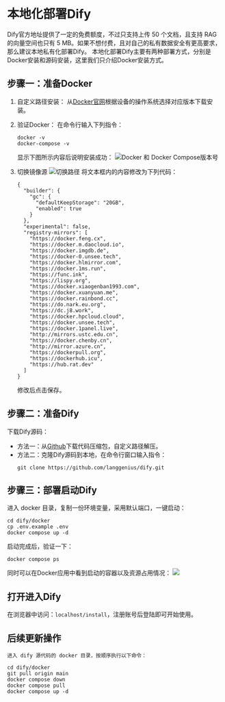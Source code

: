 # **本地化部署Dify**

Dify官方地址提供了一定的免费额度，不过只支持上传 50 个文档，且支持 RAG 的向量空间也只有 5 MB。如果不想付费，且对自己的私有数据安全有更高要求，那么建议本地私有化部署Dify。
本地化部署Dify主要有两种部署方式，分别是Docker安装和源码安装，这里我们只介绍Docker安装方式。

## 步骤一：准备Docker

 1. 自定义路径安装：
从[Docker官网](https://www.docker.com/get-started/)根据设备的操作系统选择对应版本下载安装。
 
 2. 验证Docker：
在命令行输入下列指令：
	```
	docker -v
	docker-compose -v
	```
    显示下图所示内容后说明安装成功：
	![Docker 和 Docker Compose版本号](https://notes.sjtu.edu.cn/uploads/upload_c1ded7258f1f3950ce17b5514e6f86d4.png)
    
 3. 切换镜像源
 ![切换路径](https://notes.sjtu.edu.cn/uploads/upload_e331cac345bdf40e1bb4d74fc179bec3.png)
 将文本框内的内容修改为下列代码：
    ```
    {
      "builder": {
        "gc": {
          "defaultKeepStorage": "20GB",
          "enabled": true
        }
      },
      "experimental": false,
      "registry-mirrors": [
        "https://docker.feng.cx",
        "https://docker.m.daocloud.io",
        "https://docker.imgdb.de",
        "https://docker-0.unsee.tech",
        "https://docker.hlmirror.com",
        "https://docker.1ms.run",
        "https://func.ink",
        "https://lispy.org",
        "https://docker.xiaogenban1993.com",
        "https://docker.xuanyuan.me",
        "https://docker.rainbond.cc",
        "https://do.nark.eu.org",
        "https://dc.j8.work",
        "https://docker.hpcloud.cloud",
        "https://docker.unsee.tech",
        "https://docker.1panel.live",
        "http://mirrors.ustc.edu.cn",
        "https://docker.chenby.cn",
        "http://mirror.azure.cn",
        "https://dockerpull.org",
        "https://dockerhub.icu",
        "https://hub.rat.dev"
      ]
    }
	```
    修改后点击保存。
    
## 步骤二：准备Dify
下载Dify源码：
* 方法一：从[Github](https://github.com/langgenius/dify/)下载代码压缩包，自定义路径解压。
* 方法二：克隆Dify源码到本地，在命令行窗口输入指令：
    ```
    git clone https://github.com/langgenius/dify.git
    ```
## 步骤三：部署启动Dify
进入 docker 目录，复制一份环境变量，采用默认端口，一键启动：
```
cd dify/docker
cp .env.example .env
docker compose up -d
```
启动完成后，验证一下：
```
docker compose ps
```
同时可以在Docker应用中看到启动的容器以及资源占用情况：
![](https://notes.sjtu.edu.cn/uploads/upload_01bec7ae6701cf9077611bf1f9816626.png)

## 打开进入Dify
在浏览器中访问：```localhost/install```，注册账号后登陆即可开始使用。

## 后续更新操作
```
进入 dify 源代码的 docker 目录，按顺序执行以下命令：
 
cd dify/docker
git pull origin main
docker compose down
docker compose pull
docker compose up -d
```